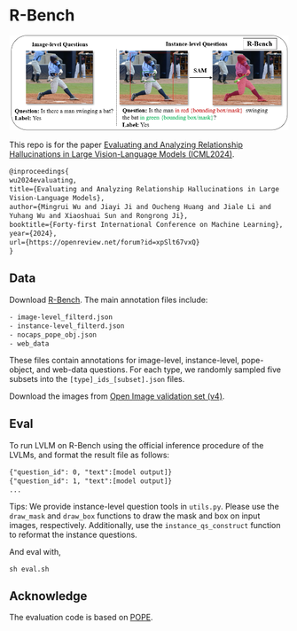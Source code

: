 # R-Bench
![teaser](assets/r-bench.png)

This repo is for the paper [Evaluating and Analyzing Relationship Hallucinations in Large Vision-Language Models (ICML2024)](https://www.bing.com/ck/a?!&&p=2f0bd6012a4f4b51JmltdHM9MTcxOTM2MDAwMCZpZ3VpZD0zMjgwNWY0Mi03YmRkLTZkYzEtMTdmNi00YzE3N2FiYjZjODUmaW5zaWQ9NTE4OQ&ptn=3&ver=2&hsh=3&fclid=32805f42-7bdd-6dc1-17f6-4c177abb6c85&psq=Evaluating+and+analyzing+relationship&u=a1aHR0cHM6Ly9hcnhpdi5vcmcvaHRtbC8yNDA2LjE2NDQ5djE&ntb=1).

```
@inproceedings{
wu2024evaluating,
title={Evaluating and Analyzing Relationship Hallucinations in Large Vision-Language Models},
author={Mingrui Wu and Jiayi Ji and Oucheng Huang and Jiale Li and Yuhang Wu and Xiaoshuai Sun and Rongrong Ji},
booktitle={Forty-first International Conference on Machine Learning},
year={2024},
url={https://openreview.net/forum?id=xpSlt67vxQ}
}
```


## Data
Download [R-Bench](https://drive.google.com/file/d/1MIFFhFWIMbk44yQGAxvd_0dM1dAnYEmu/view?usp=sharing).
The main annotation files include:
```
- image-level_filterd.json
- instance-level_filterd.json
- nocaps_pope_obj.json
- web_data
```
These files contain annotations for image-level, instance-level, pope-object, and web-data questions. For each type, we randomly sampled five subsets into the `[type]_ids_[subset].json` files.

Download the images from [Open Image validation set (v4)](https://storage.googleapis.com/openimages/web/download_v7.html).

## Eval
To run LVLM on R-Bench using the official inference procedure of the LVLMs, and format the result file as follows:
```
{"question_id": 0, "text":[model output]}
{"question_id": 1, "text":[model output]}
...
```
Tips: We provide instance-level question tools in `utils.py`. Please use the `draw_mask` and `draw_box` functions to draw the mask and box on input images, respectively. Additionally, use the `instance_qs_construct` function to reformat the instance questions.

And eval with,
```
sh eval.sh
```

## Acknowledge
The evaluation code is based on [POPE](https://github.com/AoiDragon/POPE).
